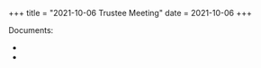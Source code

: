 +++
title = "2021-10-06 Trustee Meeting"
date = 2021-10-06
+++

Documents:

<ul>
<li><a href="meeting_announce/20211006.pdf"></a></li>
<li><a href="FINAL_Pollard_Memorial_Library_Strategic_Plan_FY22-FY26_09-29-21.pdf"></a></li>
</ul>
